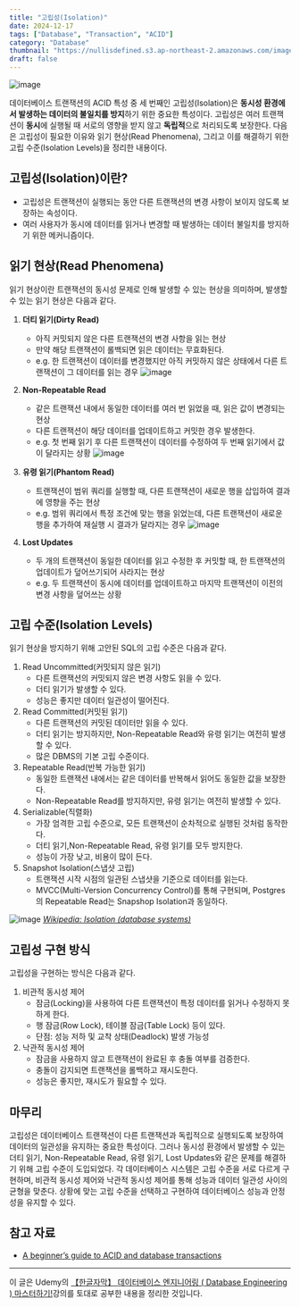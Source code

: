 ```yaml
---
title: "고립성(Isolation)"
date: 2024-12-17
tags: ["Database", "Transaction", "ACID"]
category: "Database"
thumbnail: "https://nullisdefined.s3.ap-northeast-2.amazonaws.com/images/98f9ddf7db0683bb64d464f595df87f7.png"
draft: false
---
```


![image](https://nullisdefined.s3.ap-northeast-2.amazonaws.com/images/98f9ddf7db0683bb64d464f595df87f7.png)


데이터베이스 트랜잭션의 ACID 특성 중 세 번째인 고립성(Isolation)은 **동시성 환경에서 발생하는 데이터의 불일치를 방지**하기 위한 중요한 특성이다. 고립성은 여러 트랜잭션이 **동시**에 실행될 때 서로의 영향을 받지 않고 **독립적**으로 처리되도록 보장한다. 다음은 고립성이 필요한 이유와 읽기 현상(Read Phenomena), 그리고 이를 해결하기 위한 고립 수준(Isolation Levels)을 정리한 내용이다.

## 고립성(Isolation)이란?
- 고립성은 트랜잭션이 실행되는 동안 다른 트랜잭션의 변경 사항이 보이지 않도록 보장하는 속성이다.
- 여러 사용자가 동시에 데이터를 읽거나 변경할 때 발생하는 데이터 불일치를 방지하기 위한 메커니즘이다.

## 읽기 현상(Read Phenomena)
읽기 현상이란 트랜잭션의 동시성 문제로 인해 발생할 수 있는 현상을 의미하며, 발생할 수 있는 읽기 현상은 다음과 같다.

1. **더티 읽기(Dirty Read)**
	- 아직 커밋되지 않은 다른 트랜잭션의 변경 사항을 읽는 현상
	- 만약 해당 트랜잭션이 롤백되면 읽은 데이터는 무효화된다.
	- e.g. 한 트랜잭션이 데이터를 변경했지만 아직 커밋하지 않은 상태에서 다른 트랜잭션이 그 데이터를 읽는 경우
![image](https://nullisdefined.s3.ap-northeast-2.amazonaws.com/images/866976c64b306718cc6865d69fc5d49d.png)

2. **Non-Repeatable Read**
	- 같은 트랜잭션 내에서 동일한 데이터를 여러 번 읽었을 때, 읽은 값이 변경되는 현상
	- 다른 트랜잭션이 해당 데이터를 업데이트하고 커밋한 경우 발생한다.
	- e.g. 첫 번째 읽기 후 다른 트랜잭션이 데이터를 수정하여 두 번째 읽기에서 값이 달라지는 상황
![image](https://nullisdefined.s3.ap-northeast-2.amazonaws.com/images/af343141e7f86efff00797fbbd4e029c.png)

3. **유령 읽기(Phantom Read)**
	- 트랜잭션이 범위 쿼리를 실행할 때, 다른 트랜잭션이 새로운 행을 삽입하여 결과에 영향을 주는 현상
	- e.g. 범위 쿼리에서 특정 조건에 맞는 행을 읽었는데, 다른 트랜잭션이 새로운 행을 추가하여 재실행 시 결과가 달라지는 경우
![image](https://nullisdefined.s3.ap-northeast-2.amazonaws.com/images/d4d44ac5ae4f26aa2b0ecc6f5c907591.png)

4. **Lost Updates**
	- 두 개의 트랜잭션이 동일한 데이터를 읽고 수정한 후 커밋할 때, 한 트랜잭션의 업데이트가 덮어쓰기되어 사라지는 현상
	- e.g. 두 트랜잭션이 동시에 데이터를 업데이트하고 마지막 트랜잭션이 이전의 변경 사항을 덮어쓰는 상황

## 고립 수준(Isolation Levels)
읽기 현상을 방지하기 위해 고안된 SQL의 고립 수준은 다음과 같다.
1. Read Uncommitted(커밋되지 않은 읽기)
	- 다른 트랜잭션의 커밋되지 않은 변경 사항도 읽을 수 있다.
	- 더티 읽기가 발생할 수 있다.
	- 성능은 좋지만 데이터 일관성이 떨어진다.
2. Read Committed(커밋된 읽기)
	- 다른 트랜잭션의 커밋된 데이터만 읽을 수 있다.
	- 더티 읽기는 방지하지만, Non-Repeatable Read와 유령 읽기는 여전히 발생할 수 있다.
	- 많은 DBMS의 기본 고립 수준이다.
3. Repeatable Read(반복 가능한 읽기)
	- 동일한 트랜잭션 내에서는 같은 데이터를 반복해서 읽어도 동일한 값을 보장한다.
	- Non-Repeatable Read를 방지하지만, 유령 읽기는 여전히 발생할 수 있다.
4. Serializable(직렬화)
	- 가장 엄격한 고립 수준으로, 모든 트랜잭션이 순차적으로 실행된 것처럼 동작한다.
	- 더티 읽기,Non-Repeatable Read, 유령 읽기를 모두 방지한다.
	- 성능이 가장 낮고, 비용이 많이 든다.
5. Snapshot Isolation(스냅샷 고립)
	- 트랜잭션 시작 시점의 일관된 스냅샷을 기준으로 데이터를 읽는다.
	- MVCC(Multi-Version Concurrency Control)를 통해 구현되며, Postgres의 Repeatable Read는 Snapshop Isolation과 동일하다.

![image](https://nullisdefined.s3.ap-northeast-2.amazonaws.com/images/3bf9f4f0310b87cd2beb245bb34d52e8.png)
*[Wikipedia: Isolation (database systems)](https://en.wikipedia.org/wiki/Isolation_(database_systems))*

## 고립성 구현 방식
고립성을 구현하는 방식은 다음과 같다.
1. 비관적 동시성 제어
	- 잠금(Locking)을 사용하여 다른 트랜잭션이 특정 데이터를 읽거나 수정하지 못하게 한다.
	- 행 잠금(Row Lock), 테이블 잠금(Table Lock) 등이 있다.
	- 단점: 성능 저하 및 교착 상태(Deadlock) 발생 가능성
2. 낙관적 동시성 제어
	- 잠금을 사용하지 않고 트랜잭션이 완료된 후 충돌 여부를 검증한다.
	- 충돌이 감지되면 트랜잭션을 롤백하고 재시도한다.
	- 성능은 좋지만, 재시도가 필요할 수 있다.

## 마무리
고립성은 데이터베이스 트랜잭션이 다른 트랜잭션과 독립적으로 실행되도록 보장하여 데이터의 일관성을 유지하는 중요한 특성이다. 그러나 동시성 환경에서 발생할 수 있는 더티 읽기, Non-Repeatable Read, 유령 읽기, Lost Updates와 같은 문제를 해결하기 위해 고립 수준이 도입되었다.
각 데이터베이스 시스템은 고립 수준을 서로 다르게 구현하며, 비관적 동시성 제어와 낙관적 동시성 제어를 통해 성능과 데이터 일관성 사이의 균형을 맞춘다. 상황에 맞는 고립 수준을 선택하고 구현하여 데이터베이스 성능과 안정성을 유지할 수 있다.

## 참고 자료
- [A beginner’s guide to ACID and database transactions](https://mbagrat.com/database/acid-atomicity-consistency-isolation-durability/)

---
이 글은 Udemy의 [【한글자막】 데이터베이스 엔지니어링 ( Database Engineering ) 마스터하기!](https://www.udemy.com/course/database-engineering-korean/)강의를 토대로 공부한 내용을 정리한 것입니다.